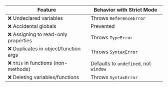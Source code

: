 | Feature                              | Behavior with Strict Mode             |
| ------------------------------------ | ------------------------------------- |
| ❌ Undeclared variables               | Throws `ReferenceError`               |
| ❌ Accidental globals                 | Prevented                             |
| ❌ Assigning to read-only properties  | Throws `TypeError`                    |
| ❌ Duplicates in object/function args | Throws `SyntaxError`                  |
| ❌ `this` in functions (non-methods)  | Defaults to `undefined`, not `window` |
| ❌ Deleting variables/functions       | Throws `SyntaxError`                  |
